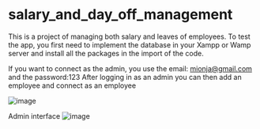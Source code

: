 # salary_and_day_off_management

This is a project of managing both salary and leaves of employees.
To test the app, you first need to implement the database in your Xampp or Wamp server and install all the packages in the import of the code.

If you want to connect as the admin, you use the email: mionja@gmail.com and the password:123 
After logging in as an admin you can then add an employee and connect as an employee

![image](https://user-images.githubusercontent.com/105538414/188086354-ba8d66bb-09f7-4068-9a8f-3e1812c1b2cb.png)

Admin interface
![image](https://user-images.githubusercontent.com/105538414/188086413-3a2ac8a4-7a55-4509-bf4f-635adc7229eb.png)
